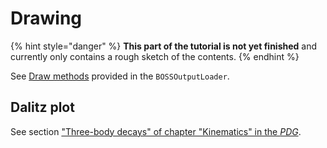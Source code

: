 # Drawing

{% hint style="danger" %}
**This part of the tutorial is not yet finished** and currently only contains a rough sketch of the contents.
{% endhint %}

See [Draw methods](https://redeboer.github.io/BOSS_Afterburner/classBOSSOutputLoader.html) provided in the `BOSSOutputLoader`.

## Dalitz plot

See section ["Three-body decays" of chapter "Kinematics" in the _PDG_](http://pdg.lbl.gov/2018/reviews/rpp2018-rev-kinematics.pdf).


